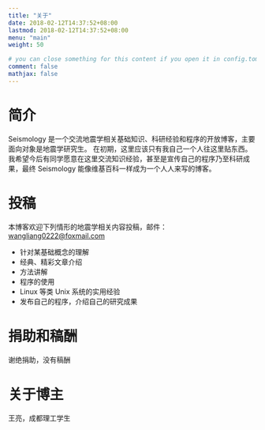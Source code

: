 ```yaml
---
title: "关于"
date: 2018-02-12T14:37:52+08:00
lastmod: 2018-02-12T14:37:52+08:00
menu: "main"
weight: 50

# you can close something for this content if you open it in config.toml.
comment: false
mathjax: false
---
```


# 简介

Seismology 是一个交流地震学相关基础知识、科研经验和程序的开放博客，主要面向对象是地震学研究生。
在初期，这里应该只有我自己一个人往这里贴东西。我希望今后有同学愿意在这里交流知识经验，甚至是宣传自己的程序乃至科研成果，最终 Seismology 能像维基百科一样成为一个人人来写的博客。

# 投稿

本博客欢迎下列情形的地震学相关内容投稿，邮件：wangliang0222@foxmail.com

* 针对某基础概念的理解
* 经典、精彩文章介绍
* 方法讲解
* 程序的使用
* Linux 等类 Unix 系统的实用经验
* 发布自己的程序，介绍自己的研究成果

# 捐助和稿酬

谢绝捐助，没有稿酬

# 关于博主

王亮，成都理工学生

